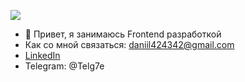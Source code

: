 

![](https://komarev.com/ghpvc/?username=Daniil360)
- 👋 Привет, я занимаюсь Frontend разработкой
-  Как со мной связаться:  daniil424342@gmail.com 
- [LinkedIn](https://www.linkedin.com/in/7885b71a9/) 
-  Telegram:  @Telg7e
